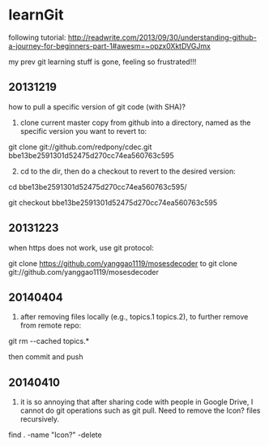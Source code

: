 learnGit
========

following tutorial: http://readwrite.com/2013/09/30/understanding-github-a-journey-for-beginners-part-1#awesm=~opzx0XktDVGJmx

my prev git learning stuff is gone, feeling so frustrated!!!

20131219
--------
how to pull a specific version of git code (with SHA)?

1. clone current master copy from github into a directory, named as the specific version you want to revert to:

git clone git://github.com/redpony/cdec.git bbe13be2591301d52475d270cc74ea560763c595

2. cd to the dir, then do a checkout to revert to the desired version:

cd bbe13be2591301d52475d270cc74ea560763c595/

git checkout bbe13be2591301d52475d270cc74ea560763c595


20131223
--------
when https does not work, use git protocol:

git clone https://github.com/yanggao1119/mosesdecoder
to
git clone git://github.com/yanggao1119/mosesdecoder

20140404
--------
1. after removing files locally (e.g., topics.1 topics.2), to further remove from remote repo:

 git rm --cached topics.*

then commit and push

20140410
--------
1. it is so annoying that after sharing code with people in Google Drive, I cannot do git operations such as git pull. Need to remove the Icon? files recursively.

find . -name "Icon?" -delete
